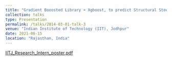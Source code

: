 ```yaml
---
title: "Gradient Booosted Library ➡️ Xgboost, to predict Structural Steel-columns 🏛️ Fire-Resistance 🔥"
collection: talks
type: Presentation
permalink: /talks/2014-03-01-talk-3
venue: "Indian Institute of Technology (IIT), Jodhpur"
date: 2021-06-15
location: "Rajasthan, India"
---
```

[IITJ_Research_Intern_poster.pdf](https://github.com/DevasmitDutta/DevasmitDutta.github.io/blob/master/files/IITJ_Research_Intern_poster.pdf)

